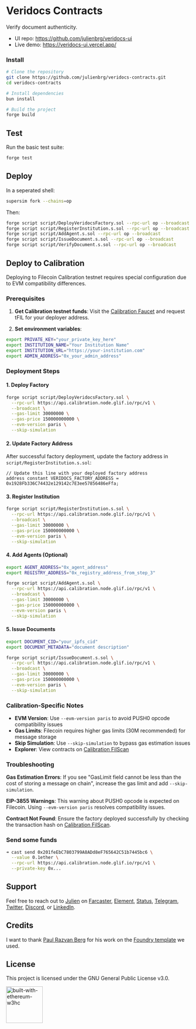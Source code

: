 # Veridocs Contracts

Verify document authenticity.

- UI repo: https://github.com/julienbrg/veridocs-ui
- Live demo: https://veridocs-ui.vercel.app/

### Install

```bash
# Clone the repository
git clone https://github.com/julienbrg/veridocs-contracts.git
cd veridocs-contracts

# Install dependencies
bun install

# Build the project
forge build
```

## Test

Run the basic test suite:

```bash
forge test
```

## Deploy

In a seperated shell:

```bash
supersim fork --chains=op
```

Then:

```bash
forge script script/DeployVeridocsFactory.sol --rpc-url op --broadcast
forge script script/RegisterInstitution.s.sol --rpc-url op --broadcast
forge script script/AddAgent.s.sol --rpc-url op --broadcast
forge script script/IssueDocument.s.sol --rpc-url op --broadcast
forge script script/VerifyDocument.s.sol --rpc-url op --broadcast
```

## Deploy to Calibration

Deploying to Filecoin Calibration testnet requires special configuration due to EVM compatibility differences.

### Prerequisites

1. **Get Calibration testnet funds**: Visit the [Calibration Faucet](https://faucet.calibration.fildev.network/) and
   request tFIL for your deployer address.

2. **Set environment variables**:

```bash
export PRIVATE_KEY="your_private_key_here"
export INSTITUTION_NAME="Your Institution Name"
export INSTITUTION_URL="https://your-institution.com"
export ADMIN_ADDRESS="0x_your_admin_address"
```

### Deployment Steps

#### 1. Deploy Factory

```bash
forge script script/DeployVeridocsFactory.sol \
  --rpc-url https://api.calibration.node.glif.io/rpc/v1 \
  --broadcast \
  --gas-limit 30000000 \
  --gas-price 150000000000 \
  --evm-version paris \
  --skip-simulation
```

#### 2. Update Factory Address

After successful factory deployment, update the factory address in `script/RegisterInstitution.s.sol`:

```solidity
// Update this line with your deployed factory address
address constant VERIDOCS_FACTORY_ADDRESS = 0x1928Fb336C74432e129142c7E3ee57856486eFfa;
```

#### 3. Register Institution

```bash
forge script script/RegisterInstitution.s.sol \
  --rpc-url https://api.calibration.node.glif.io/rpc/v1 \
  --broadcast \
  --gas-limit 30000000 \
  --gas-price 150000000000 \
  --evm-version paris \
  --skip-simulation
```

#### 4. Add Agents (Optional)

```bash
export AGENT_ADDRESS="0x_agent_address"
export REGISTRY_ADDRESS="0x_registry_address_from_step_3"

forge script script/AddAgent.s.sol \
  --rpc-url https://api.calibration.node.glif.io/rpc/v1 \
  --broadcast \
  --gas-limit 30000000 \
  --gas-price 150000000000 \
  --evm-version paris \
  --skip-simulation
```

#### 5. Issue Documents

```bash
export DOCUMENT_CID="your_ipfs_cid"
export DOCUMENT_METADATA="document description"

forge script script/IssueDocument.s.sol \
  --rpc-url https://api.calibration.node.glif.io/rpc/v1 \
  --broadcast \
  --gas-limit 30000000 \
  --gas-price 150000000000 \
  --evm-version paris \
  --skip-simulation
```

### Calibration-Specific Notes

- **EVM Version**: Use `--evm-version paris` to avoid PUSH0 opcode compatibility issues
- **Gas Limits**: Filecoin requires higher gas limits (30M recommended) for message storage
- **Skip Simulation**: Use `--skip-simulation` to bypass gas estimation issues
- **Explorer**: View contracts on [Calibration FilScan](https://calibration.filscan.io/)

### Troubleshooting

**Gas Estimation Errors**: If you see "GasLimit field cannot be less than the cost of storing a message on chain",
increase the gas limit and add `--skip-simulation`.

**EIP-3855 Warnings**: This warning about PUSH0 opcode is expected on Filecoin. Using `--evm-version paris` resolves
compatibility issues.

**Contract Not Found**: Ensure the factory deployed successfully by checking the transaction hash on
[Calibration FilScan](https://calibration.filscan.io/).

### Send some funds

```bash
➜ cast send 0x201feEbC7803799A8ADd8eF765642C51b7445bc6 \
  --value 0.1ether \
  --rpc-url https://api.calibration.node.glif.io/rpc/v1 \
  --private-key 0x...
```

## Support

Feel free to reach out to [Julien](https://github.com/julienbrg) on [Farcaster](https://warpcast.com/julien-),
[Element](https://matrix.to/#/@julienbrg:matrix.org),
[Status](https://status.app/u/iwSACggKBkp1bGllbgM=#zQ3shmh1sbvE6qrGotuyNQB22XU5jTrZ2HFC8bA56d5kTS2fy),
[Telegram](https://t.me/julienbrg), [Twitter](https://twitter.com/julienbrg),
[Discord](https://discordapp.com/users/julienbrg), or [LinkedIn](https://www.linkedin.com/in/julienberanger/).

## Credits

I want to thank [Paul Razvan Berg](https://github.com/paulrberg) for his work on the
[Foundry template](https://github.com/PaulRBerg/foundry-template) we used.

## License

This project is licensed under the GNU General Public License v3.0.

<img src="https://bafkreid5xwxz4bed67bxb2wjmwsec4uhlcjviwy7pkzwoyu5oesjd3sp64.ipfs.w3s.link" alt="built-with-ethereum-w3hc" width="100"/>
